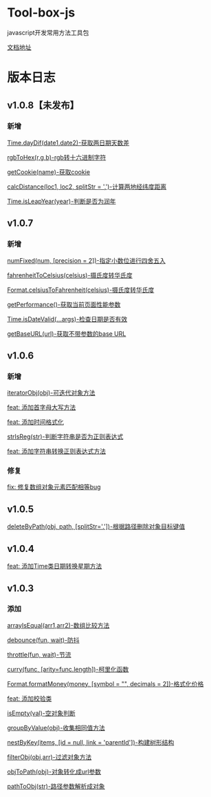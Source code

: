 # Tool-box-js

javascript开发常用方法工具包

[文档地址](https://lao-jiawei.github.io/docs/docs/jvtools/%E7%AE%80%E4%BB%8B)

# 版本日志

## v1.0.8【未发布】

### 新增

[Time.dayDif(date1,date2)-获取两日期天数差]()

[rgbToHex(r,g,b)-rgb转十六进制字符]()

[getCookie(name)-获取cookie]()

[calcDistance(loc1, loc2, splitStr = ',')-计算两地经纬度距离]()

[Time.isLeapYear(year)-判断是否为润年]()

## v1.0.7

### 新增

[numFixed(num, [precision = 2])-指定小数位进行四舍五入](https://lao-jiawei.github.io/docs/docs/jvtools/numFixed)

[fahrenheitToCelsius(celsius)-摄氏度转华氏度](https://lao-jiawei.github.io/docs/docs/jvtools/Format/fahrenheitToCelsius)

[Format.celsiusToFahrenheit(celsius)-摄氏度转华氏度](https://lao-jiawei.github.io/docs/docs/jvtools/Format/celsiusToFahrenheit)

[getPerformance()-获取当前页面性能参数](https://lao-jiawei.github.io/docs/docs/jvtools/getPerformance)

[Time.isDateValid(...args)-检查日期是否有效](https://lao-jiawei.github.io/docs/docs/jvtools/Time/isDateValid)

[getBaseURL(url)-获取不带参数的base URL](https://lao-jiawei.github.io/docs/docs/jvtools/URL/getBaseURL)

## v1.0.6

### 新增

[iteratorObj(obj)-可迭代对象方法](https://lao-jiawei.github.io/docs/docs/jvtools/iteratorObj)

[feat: 添加首字母大写方法](https://github.com/lao-jiawei/toolBox-js/commit/0287f3de219187ec869453453fa329a8b683bb5b)

[feat: 添加时间格式化](https://github.com/lao-jiawei/toolBox-js/commit/69b399c6a317637d52d82c80c98e1f35fb0fdaf1)

[strIsReg(str)-判断字符串是否为正则表达式](https://lao-jiawei.github.io/docs/docs/jvtools/strIsReg)

[feat: 添加字符串转换正则表达式方法](https://github.com/lao-jiawei/toolBox-js/commit/7fd18673cc9cc12f943d65336bfcd7a0ea61060c)

### 修复

[fix: 修复数组对象元素匹配相等bug](https://github.com/lao-jiawei/toolBox-js/commit/8e843e61545c728b5f4c9324e4684f1bf1346720)

## v1.0.5

[deleteByPath(obj, path, [splitStr='.'])-根据路径删除对象目标键值](https://lao-jiawei.github.io/docs/docs/jvtools/deleteByPath)

## v1.0.4

[feat: 添加Time类日期转换星期方法](https://github.com/lao-jiawei/toolBox-js/commit/e76d2a4b5bf7ececbf352e4a860a15d7670d5968)

## v1.0.3

### 添加

[arrayIsEqual(arr1,arr2)-数组比较方法](https://lao-jiawei.github.io/docs/docs/jvtools/arrayIsEqual)

[debounce(fun, wait)-防抖](https://lao-jiawei.github.io/docs/docs/jvtools/debounce)

[throttle(fun, wait)-节流](https://lao-jiawei.github.io/docs/docs/jvtools/throttle)

[curry(func, [arity=func.length])-柯里化函数](https://lao-jiawei.github.io/docs/docs/jvtools/curry)

[Format.formatMoney(money, [symbol = "", decimals = 2])-格式化价格](https://lao-jiawei.github.io/docs/docs/jvtools/Format/formatMoney)

[feat: 添加校验类](https://github.com/lao-jiawei/toolBox-js/commit/6ded90eb5d8dad99cea02033fe0d919c3d80c0e4)

[isEmpty(val)-空对象判断](https://lao-jiawei.github.io/docs/docs/jvtools/isEmpty)

[groupByValue(obj)-收集相同值方法](https://lao-jiawei.github.io/docs/docs/jvtools/groupByValue)

[nestByKey(items, [id = null, link = 'parentId'])-构建树形结构](https://lao-jiawei.github.io/docs/docs/jvtools/nestByKey)

[filterObj(obj,arr)-过滤对象方法](https://lao-jiawei.github.io/docs/docs/jvtools/filterObj)

[objToPath(obj)-对象转化成url参数](https://lao-jiawei.github.io/docs/docs/jvtools/URL/objToPath)

[pathToObj(str)-路径参数解析成对象](https://lao-jiawei.github.io/docs/docs/jvtools/URL/pathToObj)
